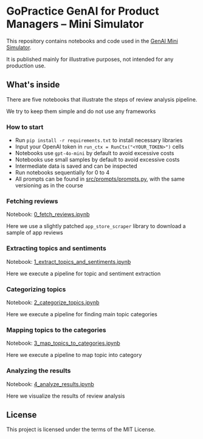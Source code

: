 # GoPractice GenAI for Product Managers – Mini Simulator

This repository contains notebooks and code used in the [GenAI Mini Simulator](https://gopractice.io/course/genai/).

It is published mainly for illustrative purposes, not intended for any production use.

## What's inside

There are five notebooks that illustrate the steps of review analysis pipeline.

We try to keep them simple and do not use any frameworks

### How to start 
- Run `pip install -r requirements.txt` to install necessary libraries
- Input your OpenAI token in `run_ctx = RunCtx("<YOUR_TOKEN>")` cells
- Notebooks use `gpt-4o-mini` by default to avoid excessive costs
- Notebooks use small samples by default to avoid excessive costs
- Intermediate data is saved and can be inspected
- Run notebooks sequentially for 0 to 4
- All prompts can be found in [src/prompts/prompts.py](./src/prompts/prompts.py), with the same versioning as in the course 

### Fetching reviews
Notebook: [0_fetch_reviews.ipynb](./src/0_fetch_reviews.ipynb)

Here we use a slightly patched `app_store_scraper` library to download a sample of app reviews

### Extracting topics and sentiments
Notebook: [1_extract_topics_and_sentiments.ipynb](./src/1_extract_topics_and_sentiments.ipynb)

Here we execute a pipeline for topic and sentiment extraction

### Categorizing topics
Notebook: [2_categorize_topics.ipynb](./src/2_categorize_topics.ipynb)

Here we execute a pipeline for finding main topic categories

### Mapping topics to the categories
Notebook: [3_map_topics_to_categories.ipynb](./src/3_map_topics_to_categories.ipynb)

Here we execute a pipeline to map topic into category

### Analyzing the results
Notebook: [4_analyze_results.ipynb](./src/4_analyze_results.ipynb)

Here we visualize the results of review analysis

## License

This project is licensed under the terms of the MIT License.

